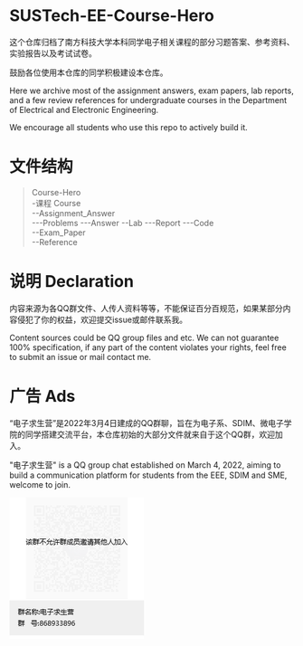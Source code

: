 # SUSTech-EE-Course-Hero
这个仓库归档了南方科技大学本科同学电子相关课程的部分习题答案、参考资料、实验报告以及考试试卷。

鼓励各位使用本仓库的同学积极建设本仓库。

Here we archive most of the assignment answers, exam papers, lab reports, and a few review references for undergraduate courses in the Department of Electrical and Electronic Engineering.

We encourage all students who use this repo to actively build it.

# 文件结构
> Course-Hero  
> -课程 Course  
> --Assignment_Answer  
> ---Problems
> ---Answer
> --Lab
> ---Report
> ---Code  
> --Exam_Paper  
> --Reference  

# 说明 Declaration
内容来源为各QQ群文件、人传人资料等等，不能保证百分百规范，如果某部分内容侵犯了你的权益，欢迎提交issue或邮件联系我。

Content sources could be QQ group files and etc. We can not guarantee 100% specification, if any part of the content violates your rights, feel free to submit an issue or mail contact me.

# 广告 Ads
“电子求生营”是2022年3月4日建成的QQ群聊，旨在为电子系、SDIM、微电子学院的同学搭建交流平台，本仓库初始的大部分文件就来自于这个QQ群，欢迎加入。

"电子求生营" is a QQ group chat established on March 4, 2022, aiming to build a communication platform for students from the EEE, SDIM and SME, welcome to join.  

![QR Code of 电子求生营](电子求生营QRCode.png)
